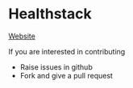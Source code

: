 # Healthstack

[Website](https://developers.ispirt.in/#/?id=healthstack)

If you are interested in contributing

- Raise issues in github
- Fork and give a pull request
